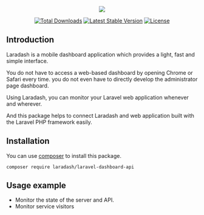 
<p align="center">
<img src="https://cloud.githubusercontent.com/assets/5635513/21983039/882a809e-dc32-11e6-84df-29410eef826d.png" />
</p>

<p align="center">
<a href="https://packagist.org/packages/laradash/laravel-dashboard-api"><img src="https://poser.pugx.org/laradash/laravel-dashboard-api/d/total.svg" alt="Total Downloads"></a>
<a href="https://packagist.org/packages/laradash/laravel-dashboard-api"><img src="https://poser.pugx.org/laradash/laravel-dashboard-api/v/stable.svg" alt="Latest Stable Version"></a>
<a href="https://packagist.org/packages/laradash/laravel-dashboard-api"><img src="https://poser.pugx.org/laradash/laravel-dashboard-api/license.svg" alt="License"></a>
</p>

## Introduction
Laradash is a mobile dashboard application which provides a light, fast and simple interface. 

You do not have to access a web-based dashboard by opening Chrome or Safari every time. you do not even have to directly develop the administrator page dashboard. 

Using Laradash, you can monitor your Laravel web application whenever and wherever. 

And this package helps to connect Laradash and web application built with the Laravel PHP framework easily.

## Installation
You can use [composer](https://getcomposer.org) to install this package.

```
composer require laradash/laravel-dashboard-api
```


## Usage example
- Monitor the state of the server and API.
- Monitor service visitors
